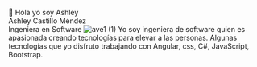  👋 Hola yo soy Ashley   
Ashley Castillo Méndez             
Ingeniera en Software 
![ave1 (1)](https://user-images.githubusercontent.com/84288934/131752442-cf4be3ad-b1cb-4a7a-b44d-4926132995a7.png)
Yo soy ingeniera de software quien es apasionada creando tecnologías para elevar a las personas. 
Algunas tecnologías que yo disfruto trabajando con Angular, css, C#, JavaScript, Bootstrap.




